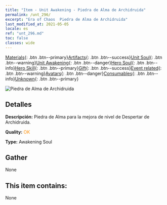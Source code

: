 ```yaml
---
title: "Item - Unit Awakening - Piedra de Alma de Archidruida"
permalink: /unt_296/
excerpt: "Era of Chaos  Piedra de Alma de Archidruida"
last_modified_at: 2021-05-05
locale: es
ref: "unt_296.md"
toc: false
classes: wide
---
```

 [Materials](/ItemsES/){: .btn .btn--primary}[Artifacts](/ItemsES/Artifacts/){: .btn .btn--success}[Unit Soul](/ItemsES/UnitSoul/){: .btn .btn--warning}[Unit Awakening](/ItemsES/UnitAwakening/){: .btn .btn--danger}[Hero Soul](/ItemsES/HeroSoul/){: .btn .btn--info}[Hero Skill](/ItemsES/HeroSkill/){: .btn .btn--primary}[Gift](/ItemsES/Gift/){: .btn .btn--success}[Event related](/ItemsES/Events/){: .btn .btn--warning}[Avatars](/ItemsES/Avatars/){: .btn .btn--danger}[Consumables](/ItemsES/Consumables/){: .btn .btn--info}[Unknown](/ItemsES/Unknown/){: .btn .btn--primary}

 ![Piedra de Alma de Archidruida](/images/u/tia_deluyi.jpg)

## Detalles
 **Descripción:** Piedra de Alma para la mejora de nivel de Despertar de Archidruida.

 **Quality:** <span style="color: #FF8C00">OK</span>

 **Type:** Awakening Soul

## Gather

  None

## This item contains:

  None

